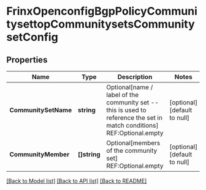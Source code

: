 # FrinxOpenconfigBgpPolicyCommunitysettopCommunitysetsCommunitysetConfig

## Properties
Name | Type | Description | Notes
------------ | ------------- | ------------- | -------------
**CommunitySetName** | **string** | Optional[name / label of the community set -- this is used to reference the set in match conditions] REF:Optional.empty | [optional] [default to null]
**CommunityMember** | **[]string** | Optional[members of the community set] REF:Optional.empty | [optional] [default to null]

[[Back to Model list]](../README.md#documentation-for-models) [[Back to API list]](../README.md#documentation-for-api-endpoints) [[Back to README]](../README.md)


